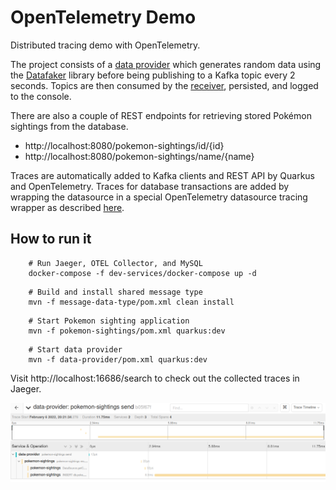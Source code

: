 # OpenTelemetry Demo
Distributed tracing demo with OpenTelemetry.

The project consists of a [data provider](data-provider) which generates random data using the [Datafaker](https://www.datafaker.net/)
library before being publishing to a Kafka topic every 2 seconds.
Topics are then consumed by the [receiver](pokemon-sightings), persisted, and logged to the console.

There are also a couple of REST endpoints for retrieving stored Pokémon sightings from the database.
* http://localhost:8080/pokemon-sightings/id/{id}
* http://localhost:8080/pokemon-sightings/name/{name}

Traces are automatically added to Kafka clients and REST API  by Quarkus and OpenTelemetry. Traces for database transactions are added
by wrapping the datasource in a special OpenTelemetry datasource tracing wrapper as described 
[here](https://github.com/open-telemetry/opentelemetry-java-instrumentation/tree/main/instrumentation/jdbc/library).


## How to run it
```
    # Run Jaeger, OTEL Collector, and MySQL
    docker-compose -f dev-services/docker-compose up -d
```
```
    # Build and install shared message type
    mvn -f message-data-type/pom.xml clean install
```
```
    # Start Pokemon sighting application
    mvn -f pokemon-sightings/pom.xml quarkus:dev
```
```
    # Start data provider
    mvn -f data-provider/pom.xml quarkus:dev
```

Visit http://localhost:16686/search to check out the collected traces in Jaeger.

![Jaeger](./images/Jaeger.png)